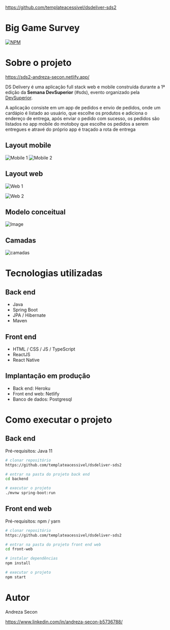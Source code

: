 https://github.com/templateacessivel/dsdeliver-sds2
# Big Game Survey 
[![NPM](https://img.shields.io/npm/l/react)](https://github.com/devsuperior/sds1-wmazoni/blob/master/LICENSE) 

# Sobre o projeto

https://sds2-andreza-secon.netlify.app/

DS Delivery é uma aplicação full stack web e mobile construída durante a 1ª edição da **Semana DevSuperior** (#sds), evento organizado pela [DevSuperior](https://devsuperior.com "Site da DevSuperior").

A aplicação consiste em um app de pedidos e envio de pedidos, onde um cardápio é listado ao usuário, que escolhe os produtos e adiciona o endereço de entrega, após enviar o pedido com sucesso, os pedidos são listados no app mobile do motoboy que escolhe os pedidos a serem entregues e atravé do próprio app é traçado a rota de entrega

## Layout mobile
![Mobile 1]() ![Mobile 2]()

## Layout web
![Web 1]()

![Web 2]()

## Modelo conceitual
![Image](https://raw.githubusercontent.com/devsuperior/sds2/master/assets/modelo-conceitual.png)

## Camadas
![camadas](https://github.com/devsuperior/sds2/blob/master/assets/camadas.png)

# Tecnologias utilizadas
## Back end
- Java
- Spring Boot
- JPA / Hibernate
- Maven

## Front end
- HTML / CSS / JS / TypeScript
- ReactJS
- React Native

## Implantação em produção
- Back end: Heroku
- Front end web: Netlify
- Banco de dados: Postgresql

# Como executar o projeto

## Back end
Pré-requisitos: Java 11

```bash
# clonar repositório
https://github.com/templateacessivel/dsdeliver-sds2

# entrar na pasta do projeto back end
cd backend

# executar o projeto
./mvnw spring-boot:run
```

## Front end web
Pré-requisitos: npm / yarn

```bash
# clonar repositório
https://github.com/templateacessivel/dsdeliver-sds2

# entrar na pasta do projeto front end web
cd front-web

# instalar dependências
npm install

# executar o projeto
npm start
```

# Autor

Andreza Secon

https://www.linkedin.com/in/andreza-secon-b5736788/

